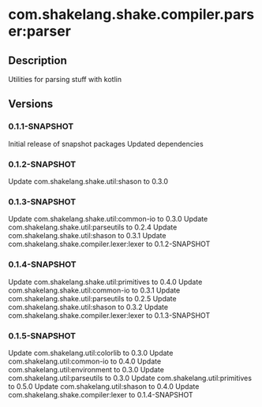 # com.shakelang.shake.compiler.parser:parser
## Description
Utilities for parsing stuff with kotlin
## Versions
### 0.1.1-SNAPSHOT
Initial release of snapshot packages
Updated dependencies
### 0.1.2-SNAPSHOT
Update com.shakelang.shake.util:shason to 0.3.0
### 0.1.3-SNAPSHOT
Update com.shakelang.shake.util:common-io to 0.3.0
Update com.shakelang.shake.util:parseutils to 0.2.4
Update com.shakelang.shake.util:shason to 0.3.1
Update com.shakelang.shake.compiler.lexer:lexer to 0.1.2-SNAPSHOT
### 0.1.4-SNAPSHOT
Update com.shakelang.shake.util:primitives to 0.4.0
Update com.shakelang.shake.util:common-io to 0.3.1
Update com.shakelang.shake.util:parseutils to 0.2.5
Update com.shakelang.shake.util:shason to 0.3.2
Update com.shakelang.shake.compiler.lexer:lexer to 0.1.3-SNAPSHOT
### 0.1.5-SNAPSHOT
Update com.shakelang.util:colorlib to 0.3.0
Update com.shakelang.util:common-io to 0.4.0
Update com.shakelang.util:environment to 0.3.0
Update com.shakelang.util:parseutils to 0.3.0
Update com.shakelang.util:primitives to 0.5.0
Update com.shakelang.util:shason to 0.4.0
Update com.shakelang.shake.compiler:lexer to 0.1.4-SNAPSHOT